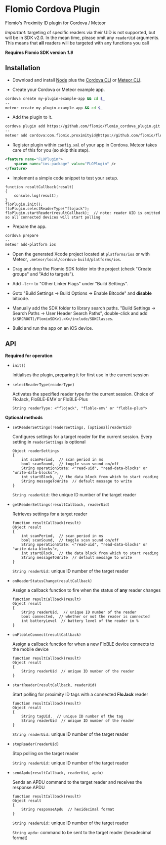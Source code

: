 # Flomio Cordova Plugin

Flomio's Proximity ID plugin for Cordova / Meteor

*Important:* targeting of specific readers via their UID is not supported, but will be in SDK v2.0. In the mean time, please omit any `readerUid` arguments. This means that **all** readers will be targeted with any functions you call

**Requires Flomio SDK version** ***1.9***

## Installation

- Download and install [Node](http://nodejs.org/) plus the [Cordova CLI](http://cordova.apache.org/docs/en/4.0.0/guide_cli_index.md.html) or [Meteor CLI](https://www.meteor.com/install).

- Create your Cordova or Meteor example app.

```bash
cordova create my-plugin-example-app && cd $_
--
meteor create my-plugin-example-app && cd $_
```

- Add the plugin to it.

```bash
cordova plugin add https://github.com/flomio/flomio_cordova_plugin.git
--
meteor add cordova:com.flomio.proximityid@https://github.com/flomio/flomio_cordova_plugin/tarball/<latest-commit-code>
```

- Register plugin within `config.xml` of your app in Cordova. Meteor takes care of this for you (so skip this step).

```xml
<feature name="FLOPlugin">
    <param name="ios-package" value="FLOPlugin" />
</feature>
```

- Implement a simple code snippet to test your setup.

```
function resultCallback(result)
{
	console.log(result);
}
floPlugin.init();
floPlugin.selectReaderType("flojack");
floPlugin.startReader(resultCallback);  // note: reader UID is omitted so all connected devices will start polling
```

- Prepare the app.

```bash
cordova prepare
--
meteor add-platform ios
```

- Open the generated Xcode project located at `platforms/ios` or with Meteor, `.meteor/local/cordova-build/platforms/ios`.

- Drag and drop the Flomio SDK folder into the project (check "Create groups" and "Add to targets").

- Add `-lc++` to "Other Linker Flags" under "Build Settings".

- Goto "Build Settings -> Build Options -> Enable Bitcode" and **disable** bitcode.

- Manually add the SDK folder to library search paths. "Build Settings -> Search Paths -> User Header Search Paths", double-click and add `$(SRCROOT)/FlomioSDKv1.<X>/include/SDKClasses`.

- Build and run the app on an iOS device.

## API

**Required for operation**

* `init()`

	Initialises the plugin, preparing it for first use in the current session
	
* `selectReaderType(readerType)`

	Activates the specified reader type for the current session. Choice of FloJack, FloBLE-EMV or FloBLE-Plus
	
	`String readerType: <"flojack", "floble-emv" or "floble-plus">`
	
**Optional methods**

* `setReaderSettings(readerSettings, [optional]readerUid)`

	Configures settings for a target reader for the current session. Every setting in `readerSettings` is optional
	
	```
	Object readerSettings
	{
		int scanPeriod,  // scan period in ms
		bool scanSound,  // toggle scan sound on/off
		String operationState: <"read-uid", "read-data-blocks" or "write-data-blocks">,
		int startBlock,  // the data block from which to start reading
		String messageToWrite  // default message to write
	}
	```
	`String readerUid:` the unique ID number of the target reader
	
* `getReaderSettings(resultCallback, readerUid)`

	Retrieves settings for a target reader
	
	```
	function resultCallback(result)
	Object result
	{
		int scanPeriod,  // scan period in ms
		bool scanSound,  // toggle scan sound on/off
		String operationState: <"read-uid", "read-data-blocks" or "write-data-blocks">,
		int startBlock,  // the data block from which to start reading
		String messageToWrite  // default message to write
	}
	```
	`String readerUid:` unique ID number of the target reader
	
* `onReaderStatusChange(resultCallback)`

	Assign a callback function to fire when the status of **any** reader changes
	
	```
	function resultCallback(result)
	Object result
	{
		String readerUid,  // unique ID number of the reader
		bool connected,  // whether or not the reader is connected
		int batteryLevel  // battery level of the reader in %
	}
	```
	
* `onFlobleConnect(resultCallback)`

	Assign a callback function for when a new FloBLE device connects to the mobile device

	```
	function resultCallback(result)
	Object result
	{
		String readerUid  // unique ID number of the reader
	}
	```

* `startReader(resultCallback, readerUid)`

	Start polling for proximity ID tags with a connected **FloJack** reader
	
	```
	function resultCallback(result)
	Object result
	{
		String tagUid,  // unique ID number of the tag
		String readerUid  // unique ID number of the reader
	}
	```
	`String readerUid:` unique ID number of the target reader
	
* `stopReader(readerUid)`

	Stop polling on the target reader
	
	`String readerUid:` unique ID number of the target reader
	
* `sendApdu(resultCallback, readerUid, apdu)`

	Sends an APDU command to the target reader and receives the response APDU
	
	```
	function resultCallback(result)
	Object result
	{
		String responseApdu  // hexidecimal format
	}
	```
	`String readerUid:` unique ID number of the target reader
	
	`String apdu:` command to be sent to the target reader (hexadecimal format)
	
